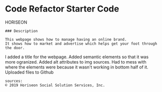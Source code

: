 # Code Refactor Starter Code
HORISEON

~~~~~~~~~~~~~~~
### Description

This webpage shows how to manage having an online brand.
It shows how to market and advertise which helps get your foot through the door.
~~~~~~~~~~~~~~~
I added a title for the webpage.
Added semantic elements so that it was more ogranized.
Added alt attributes to img sources.
Had to mess with where the <content> elements were because it wasn't working in bottom half of it.
Uploaded files to Github

~~~~~~~~~~~~~~~
sources:
© 2019 Horiseon Social Solution Services, Inc.

